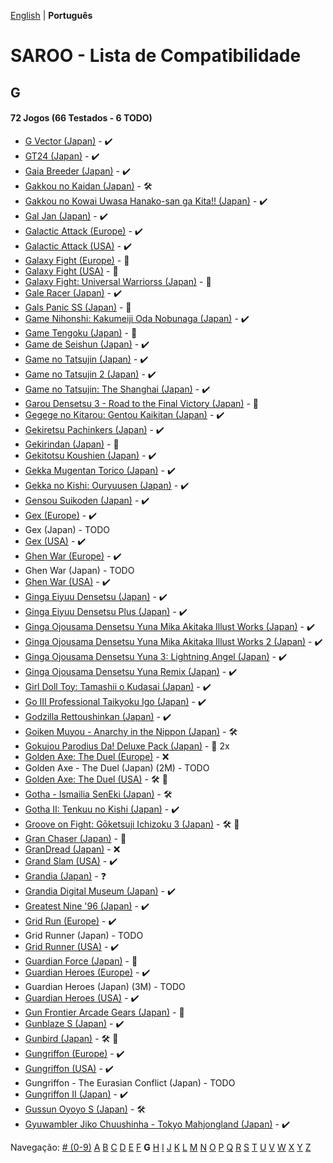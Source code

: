 [English](../en-us/G.md) | **Português**

# SAROO - Lista de Compatibilidade

## G

#### 72 Jogos (66 Testados - 6 TODO)

- [G Vector (Japan)](../../../Regions/Retails/Japan/T-30603G/01/README.md) - :heavy_check_mark:
- [GT24 (Japan)](../../../Regions/Retails/Japan/T-5714G/01/README.md) - :heavy_check_mark:
- [Gaia Breeder (Japan)](../../../Regions/Retails/Japan/T-34801G/01/README.md) - :heavy_check_mark:
- [Gakkou no Kaidan (Japan)](../../../Regions/Retails/Japan/GS-9026/README.md) - :hammer_and_wrench:
- [Gakkou no Kowai Uwasa Hanako-san ga Kita!! (Japan)](../../../Regions/Retails/Japan/T-1205G/01/README.md) - :heavy_check_mark:
- [Gal Jan (Japan)](../../../Regions/Retails/Japan/T-29101G/01/README.md) - :heavy_check_mark:
- [Galactic Attack (Europe)](../../../Regions/Retails/Europe/T-8116H-50/01/README.md) - :heavy_check_mark:
- [Galactic Attack (USA)](../../../Regions/Retails/USA/T-8116H/01/README.md) - :heavy_check_mark:
- [Galaxy Fight (Europe)](../../../Regions/Retails/Europe/T-1504H-50/README.md) - :100:
- [Galaxy Fight (USA)](../../../Regions/Retails/USA/T-1504H/README.md) - :100:
- [Galaxy Fight: Universal Warriorss (Japan)](../../../Regions/Retails/Japan/T-1510G/README.md) - :100:
- [Gale Racer (Japan)](../../../Regions/Retails/Japan/GS-9003/01/README.md) - :heavy_check_mark:
- [Gals Panic SS (Japan)](../../../Regions/Retails/Japan/T-29002G/README.md) - :100:
- [Game Nihonshi: Kakumeiji Oda Nobunaga (Japan)](../../../Regions/Retails/Japan/T-7633G/01/README.md) - :heavy_check_mark:
- [Game Tengoku (Japan)](../../../Regions/Retails/Japan/T-5712G/README.md) - :100:
- [Game de Seishun (Japan)](../../../Regions/Retails/Japan/T-19711G/01/README.md) - :heavy_check_mark:
- [Game no Tatsujin (Japan)](../../../Regions/Retails/Japan/T-1502G/01/README.md) - :heavy_check_mark:
- [Game no Tatsujin 2 (Japan)](../../../Regions/Retails/Japan/T-1509G/01/README.md) - :heavy_check_mark:
- [Game no Tatsujin: The Shanghai (Japan)](../../../Regions/Retails/Japan/T-1506G/01/README.md) - :heavy_check_mark:
- [Garou Densetsu 3 - Road to the Final Victory (Japan)](../../../Regions/Retails/Japan/T-3102G/README.md) - :100:
- [Gegege no Kitarou: Gentou Kaikitan (Japan)](../../../Regions/Retails/Japan/T-13310G/01/README.md) - :heavy_check_mark:
- [Gekiretsu Pachinkers (Japan)](../../../Regions/Retails/Japan/T-29601G/01/README.md) - :heavy_check_mark:
- [Gekirindan (Japan)](../../../Regions/Retails/Japan/T-7008G/README.md) - :100:
- [Gekitotsu Koushien (Japan)](../../../Regions/Retails/Japan/T-6701G/01/README.md) - :heavy_check_mark:
- [Gekka Mugentan Torico (Japan)](../../../Regions/Retails/Japan/GS-9056/01/README.md) - :heavy_check_mark:
- [Gekka no Kishi: Ouryuusen (Japan)](../../../Regions/Retails/Japan/T-20606G/01/README.md) - :heavy_check_mark:
- [Gensou Suikoden (Japan)](../../../Regions/Retails/Japan/T-9525G/01/README.md) - :heavy_check_mark:
- [Gex (Europe)](../../../Regions/Retails/Europe/T-15904H50/01/README.md) - :heavy_check_mark:
- Gex (Japan) - TODO
- [Gex (USA)](../../../Regions/Retails/USA/T-15904H/01/README.md) - :heavy_check_mark:
- [Ghen War (Europe)](../../../Regions/Retails/Europe/T-7010H-50/01/README.md) - :heavy_check_mark:
- Ghen War (Japan) - TODO
- [Ghen War (USA)](../../../Regions/Retails/USA/MK-81001/01/README.md) - :heavy_check_mark:
- [Ginga Eiyuu Densetsu (Japan)](../../../Regions/Retails/Japan/T-22301G/01/README.md) - :heavy_check_mark:
- [Ginga Eiyuu Densetsu Plus (Japan)](../../../Regions/Retails/Japan/T-22303G/01/README.md) - :heavy_check_mark:
- [Ginga Ojousama Densetsu Yuna Mika Akitaka Illust Works (Japan)](../../../Regions/Retails/Japan/T-14308G/01/README.md) - :heavy_check_mark:
- [Ginga Ojousama Densetsu Yuna Mika Akitaka Illust Works 2 (Japan)](../../../Regions/Retails/Japan/T-14323G/01/README.md) - :heavy_check_mark:
- [Ginga Ojousama Densetsu Yuna 3: Lightning Angel (Japan)](../../../Regions/Retails/Japan/T-14311G/01/README.md) - :heavy_check_mark:
- [Ginga Ojousama Densetsu Yuna Remix (Japan)](../../../Regions/Retails/Japan/T-14307G/01/README.md) - :heavy_check_mark:
- [Girl Doll Toy: Tamashii o Kudasai (Japan)](../../../Regions/Retails/Japan/T-37002G/01/README.md) - :heavy_check_mark:
- [Go III Professional Taikyoku Igo (Japan)](../../../Regions/Retails/Japan/T-29003G/01/README.md) - :heavy_check_mark:
- [Godzilla Rettoushinkan (Japan)](../../../Regions/Retails/Japan/GS-9050/01/README.md) - :heavy_check_mark:
- [Goiken Muyou - Anarchy in the Nippon (Japan)](../../../Regions/Retails/Japan/T-28902G/01/README.md) - :hammer_and_wrench:
- [Gokujou Parodius Da! Deluxe Pack (Japan)](../../../Regions/Retails/Japan/T-9501G/README.md) - :minidisc: 2x
- [Golden Axe: The Duel (Europe)](../../../Regions/Retails/Europe/MK-81045/01/README.md) - :x:
- Golden Axe - The Duel (Japan) (2M) - TODO
- [Golden Axe: The Duel (USA)](../../../Regions/Retails/USA/MK-81045/README.md) - :hammer_and_wrench: :checkered_flag:
- [Gotha - Ismailia SenEki (Japan)](../../../Regions/Retails/Japan/GS-9009/README.md) - :hammer_and_wrench:
- [Gotha II: Tenkuu no Kishi (Japan)](../../../Regions/Retails/Japan/T-7608G/01/README.md) - :heavy_check_mark:
- [Groove on Fight: Gōketsuji Ichizoku 3 (Japan)](../../../Regions/Retails/Japan/T-14411G/README.md) - :hammer_and_wrench: :checkered_flag:
- [Gran Chaser (Japan)](../../../Regions/Retails/Japan/GS-9022/README.md) - :100:
- [GranDread (Japan)](../../../Regions/Retails/Japan/T-20603G/01/README.md) - :x:
- [Grand Slam (USA)](../../../Regions/Retails/USA/T-07004H/01/README.md) - :heavy_check_mark:
- [Grandia (Japan)](../../../Regions/Retails/Japan/T-4507G/01/README.md) - :question:
- [Grandia Digital Museum (Japan)](../../../Regions/Retails/Japan/T-4512G/01/README.md) - :heavy_check_mark:
- [Greatest Nine '96 (Japan)](../../../Regions/Retails/Japan/GS-9086/01/README.md) - :heavy_check_mark:
- [Grid Run (Europe)](../../../Regions/Retails/Europe/T-7016H-50/01/README.md) - :heavy_check_mark:
- Grid Runner (Japan) - TODO
- [Grid Runner (USA)](../../../Regions/Retails/USA/T-7025H/01/README.md) - :heavy_check_mark:
- [Guardian Force (Japan)](../../../Regions/Retails/Japan/T-9905G/README.md) - :100:
- [Guardian Heroes (Europe)](../../../Regions/Retails/Europe/MK-81035/01/README.md) - :heavy_check_mark:
- Guardian Heroes (Japan) (3M) - TODO
- [Guardian Heroes (USA)](../../../Regions/Retails/USA/MK-81035/01/README.md) - :heavy_check_mark:
- [Gun Frontier Arcade Gears (Japan)](../../../Regions/Retails/Japan/T-26109G/README.md) - :100:
- [Gunblaze S (Japan)](../../../Regions/Retails/Japan/T-19710G/01/README.md) - :heavy_check_mark:
- [Gunbird (Japan)](../../../Regions/Retails/Japan/T-14402G/README.md) - :hammer_and_wrench: :checkered_flag:
- [Gungriffon (Europe)](../../../Regions/Retails/Europe/MK-81046/01/README.md) - :heavy_check_mark:
- [Gungriffon (USA)](../../../Regions/Retails/USA/MK-81046/01/README.md) - :heavy_check_mark:
- Gungriffon - The Eurasian Conflict (Japan) - TODO
- [Gungriffon II (Japan)](../../../Regions/Retails/Japan/T-4511G/01/README.md) - :heavy_check_mark:
- [Gussun Oyoyo S (Japan)](../../../Regions/Retails/Japan/T-26101G/01/README.md) - :hammer_and_wrench:
- [Gyuwambler Jiko Chuushinha - Tokyo Mahjongland (Japan)](../../../Regions/Retails/Japan/T-4504G/01/README.md) - :heavy_check_mark:

Navegação:
[# (0-9)](./09.md) [A](./A.md) [B](./B.md) [C](./C.md) [D](./D.md) [E](./E.md) [F](./F.md) **G** [H](./H.md) [I](./I.md) [J](./J.md) [K](./K.md) [L](./L.md) [M](./M.md) [N](./N.md) [O](./O.md) [P](./P.md) [Q](./Q.md) [R](./R.md) [S](./S.md) [T](./T.md) [U](./U.md) [V](./V.md) [W](./W.md) [X](./X.md) [Y](./Y.md) [Z](./Z.md)

